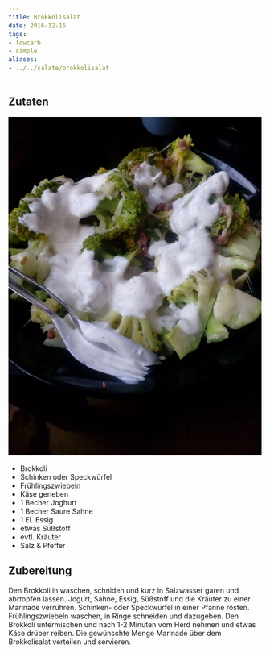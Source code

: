 ```yaml
---
title: Brokkolisalat
date: 2016-12-16
tags:
- lowcarb
- simple
aliases:
- ../../salate/brokkolisalat
---
```


## Zutaten
![](/img/brokkolisalat.webp)

- Brokkoli
- Schinken oder Speckwürfel
- Frühlingszwiebeln
- Käse gerieben
- 1 Becher  Joghurt
- 1 Becher  Saure Sahne
- 1 EL      Essig
- etwas     Süßstoff
- evtl. Kräuter
- Salz & Pfeffer

## Zubereitung

Den Brokkoli in waschen, schniden und kurz in Salzwasser garen und abrtopfen lassen.
Jogurt, Sahne, Essig, Süßstoff und die Kräuter zu einer Marinade verrühren.
Schinken- oder Speckwürfel in einer Pfanne rösten. Frühlingszwiebeln waschen, in Ringe schneiden und dazugeben. Den Brokkoli untermischen und nach 1-2 Minuten vom Herd nehmen und etwas Käse drüber reiben.
Die gewünschte Menge Marinade über dem Brokkolisalat verteilen und servieren.
